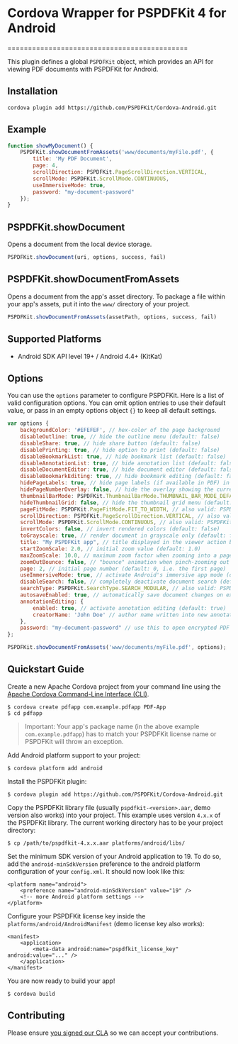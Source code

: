 <!--
 # README.md
 #
 #   PSPDFKit
 #
 #   Copyright (c) 2015-2017 PSPDFKit GmbH. All rights reserved.
 #
 #   THIS SOURCE CODE AND ANY ACCOMPANYING DOCUMENTATION ARE PROTECTED BY INTERNATIONAL COPYRIGHT LAW
 #   AND MAY NOT BE RESOLD OR REDISTRIBUTED. USAGE IS BOUND TO THE PSPDFKIT LICENSE AGREEMENT.
 #   UNAUTHORIZED REPRODUCTION OR DISTRIBUTION IS SUBJECT TO CIVIL AND CRIMINAL PENALTIES.
 #   This notice may not be removed from this file.
 # -->
# Cordova Wrapper for PSPDFKit 4 for Android
============================================

This plugin defines a global `PSPDFKit` object, which provides an API for viewing PDF documents with PSPDFKit for Android.

## Installation

	cordova plugin add https://github.com/PSPDFKit/Cordova-Android.git

## Example

```javascript
function showMyDocument() {
	PSPDFKit.showDocumentFromAssets('www/documents/myFile.pdf', {
		title: 'My PDF Document',
		page: 4,
		scrollDirection: PSPDFKit.PageScrollDirection.VERTICAL,
		scrollMode: PSPDFKit.ScrollMode.CONTINUOUS,
		useImmersiveMode: true,
		password: "my-document-password"
	});
}
```

## PSPDFKit.showDocument

Opens a document from the local device storage.

```javascript
PSPDFKit.showDocument(uri, options, success, fail)
```

## PSPDFKit.showDocumentFromAssets

Opens a document from the app's asset directory. To package a file within your app's assets, put it into the `www/` directory of your project.

```javascript
PSPDFKit.showDocumentFromAssets(assetPath, options, success, fail)
```

## Supported Platforms

* Android SDK API level 19+ / Android 4.4+ (KitKat)

## Options

You can use the `options` parameter to configure PSPDFKit. Here is a list of valid configuration options. You can omit option entries to use their default value, or pass in an empty options object `{}` to keep all default settings.

```javascript
var options {
	backgroundColor: '#EFEFEF', // hex-color of the page background
	disableOutline: true, // hide the outline menu (default: false)
	disableShare: true, // hide share button (default: false)
	disablePrinting: true, // hide option to print (default: false)
	disableBookmarkList: true, // hide bookmark list (default: false)
	disableAnnotationList: true, // hide annotation list (default: false)
	disableDocumentEditor: true, // hide document editor (default: false)
	disableBookmarkEditing: true, // hide bookmark editing (default: false)
	hidePageLabels: true, // hide page labels (if available in PDF) in page overlay and thumbnail grid (default: false)  
	hidePageNumberOverlay: false, // hide the overlay showing the current page (default: false)
	thumbnailBarMode: PSPDFKit.ThumbnailBarMode.THUMBNAIL_BAR_MODE_DEFAULT, // show static thumbnail bar. Also valid: THUMBNAIL_BAR_MODE_DEFAULT, THUMBNAIL_BAR_MODE_SCROLLABLE
	hideThumbnailGrid: false, // hide the thumbnail grid menu (default: false)
	pageFitMode: PSPDFKit.PageFitMode.FIT_TO_WIDTH, // also valid: PSPDFKit.PageFitMode.FIT_TO_SCREEN
	scrollDirection: PSPDFKit.PageScrollDirection.VERTICAL, // also valid: PSPDFKit.PageScrollDirection.HORIZONTAL
	scrollMode: PSPDFKit.ScrollMode.CONTINUOUS, // also valid: PSPDFKit.ScrollMode.PER_PAGE
	invertColors: false, // invert rendered colors (default: false)
	toGrayscale: true, // render document in grayscale only (default: false)
	title: "My PSPDFKit app", // title displayed in the viewer action bar
	startZoomScale: 2.0, // initial zoom value (default: 1.0)
	maxZoomScale: 10.0, // maximum zoom factor when zooming into a page (default: 15.0)
	zoomOutBounce: false, // "bounce" animation when pinch-zooming out (default: true)
	page: 2, // initial page number (default: 0, i.e. the first page)
	useImmersiveMode: true, // activate Android's immersive app mode (default: false)
	disableSearch: false, // completely deactivate document search (default: false)
	searchType: PSPDFKit.SearchType.SEARCH_MODULAR, // also valid: PSPDFKit.SearchType.SEARCH_INLINE
	autosaveEnabled: true, // automatically save document changes on exit (default: true)
	annotationEditing: {
		enabled: true, // activate annotation editing (default: true)
		creatorName: 'John Doe' // author name written into new annotations (default: null)
	},
	password: "my-document-password" // use this to open encrypted PDF files
};

PSPDFKit.showDocumentFromAssets('www/documents/myFile.pdf', options);
```

## Quickstart Guide

Create a new Apache Cordova project from your command line using the [Apache Cordova Command-Line Interface (CLI)](https://cordova.apache.org/docs/en/5.1.1/index.html).

	$ cordova create pdfapp com.example.pdfapp PDF-App
	$ cd pdfapp

> Important: Your app's package name (in the above example `com.example.pdfapp`) has to match your PSPDFKit license name or PSPDFKit will throw an exception.

Add Android platform support to your project:

	$ cordova platform add android

Install the PSPDFKit plugin:

	$ cordova plugin add https://github.com/PSPDFKit/Cordova-Android.git

Copy the PSPDFKit library file (usually `pspdfkit-<version>.aar`, demo version also works) into your project. This example uses version `4.x.x` of the PSPDFKit library. The current working directory has to be your project directory:

	$ cp /path/to/pspdfkit-4.x.x.aar platforms/android/libs/

Set the minimum SDK version of your Android application to 19. To do so, add the `android-minSdkVersion` preference to the android platform configuration of your `config.xml`. It should now look like this:

	<platform name="android">
        <preference name="android-minSdkVersion" value="19" />
        <!-- more Android platform settings -->
    </platform>

Configure your PSPDFKit license key inside the `platforms/android/AndroidManifest` (demo license key also works):

	<manifest>
		<application>
			<meta-data android:name="pspdfkit_license_key" android:value="..." />
		</application>
	</manifest>

You are now ready to build your app!

	$ cordova build

 ## Contributing
  
 Please ensure [you signed our CLA](https://pspdfkit.com/guides/web/current/miscellaneous/contributing/) so we can accept your contributions.
 
